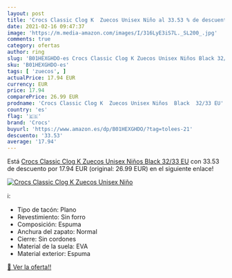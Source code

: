 ```yaml
---
layout: post
title: 'Crocs Classic Clog K  Zuecos Unisex Niño al 33.53 % de descuento'
date: 2021-02-16 09:47:37
image: 'https://m.media-amazon.com/images/I/316LyE3iS7L._SL200_.jpg'
comments: true
category: ofertas
author: ring
slug: 'B01HEXGHDO-es Crocs Classic Clog K Zuecos Unisex Niños Black 32/33 EU'
sku: 'B01HEXGHDO-es'
tags: [ 'zuecos', ]
actualPrice: 17.94 EUR
currency: EUR
price: 17.94
comparePrice: 26.99 EUR
prodname: 'Crocs Classic Clog K  Zuecos Unisex Niños  Black  32/33 EU'
country: 'es'
flag: '🇪🇸'
brand: 'Crocs'
buyurl: 'https://www.amazon.es/dp/B01HEXGHDO/?tag=tolees-21'
descuento: '33.53'
average: '17.94'
---
```


Está [Crocs Classic Clog K  Zuecos Unisex Niños  Black  32/33 EU](https://www.amazon.es/dp/B01HEXGHDO/?tag=tolees-21) con 33.53 de descuento por 17.94 EUR (original: 26.99 EUR) en el siguiente enlace!

[![Crocs Classic Clog K  Zuecos Unisex Niño](https://m.media-amazon.com/images/I/316LyE3iS7L._SL200_.jpg)](https://www.amazon.es/dp/B01HEXGHDO/?tag=tolees-21)

ℹ️:

- Tipo de tacón: Plano
- Revestimiento: Sin forro
- Composición: Espuma
- Anchura del zapato: Normal
- Cierre: Sin cordones
- Material de la suela: EVA
- Material exterior: Espuma

[🛒 Ver la oferta!!](https://www.amazon.es/dp/B01HEXGHDO/?tag=tolees-21)
